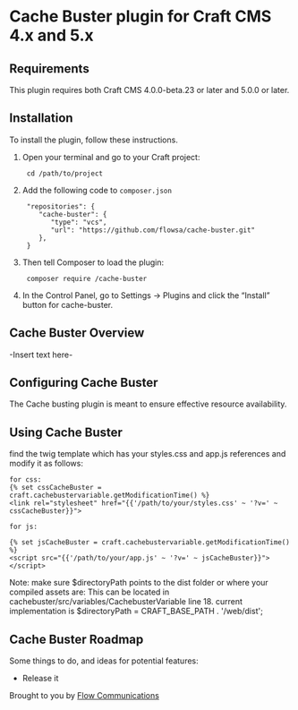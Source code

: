 # Cache Buster plugin for Craft CMS 4.x and 5.x

## Requirements

This plugin requires both Craft CMS 4.0.0-beta.23 or later and 5.0.0 or later.

## Installation

To install the plugin, follow these instructions.

1. Open your terminal and go to your Craft project:

        cd /path/to/project

2. Add the following code to `composer.json`

        "repositories": {
           "cache-buster": {
              "type": "vcs",
              "url": "https://github.com/flowsa/cache-buster.git"
           },
        }

3. Then tell Composer to load the plugin:

        composer require /cache-buster

4. In the Control Panel, go to Settings → Plugins and click the “Install” button for cache-buster.

## Cache Buster Overview

-Insert text here-

## Configuring Cache Buster

The Cache busting plugin is meant to ensure effective resource availability.

## Using Cache Buster

find the twig template which has your styles.css and app.js references and modify it as follows:

```
for css:
{% set cssCacheBuster = craft.cachebustervariable.getModificationTime() %}
<link rel="stylesheet" href="{{'/path/to/your/styles.css' ~ '?v=' ~ cssCacheBuster}}">

for js:

{% set jsCacheBuster = craft.cachebustervariable.getModificationTime() %}
<script src="{{'/path/to/your/app.js' ~ '?v=' ~ jsCacheBuster}}"></script>

```

Note: make sure $directoryPath points to the dist folder or where your compiled assets are:
This can be located in cachebuster/src/variables/CachebusterVariable line 18. current implementation is $directoryPath = CRAFT_BASE_PATH . '/web/dist';

## Cache Buster Roadmap

Some things to do, and ideas for potential features:

* Release it

Brought to you by [Flow Communications](https://www.flowsa.com)
